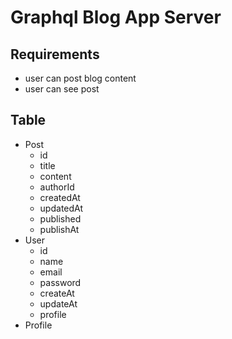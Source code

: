 # Graphql Blog App Server

## Requirements

- user can post blog content
- user can see post

## Table

- Post
  - id
  - title
  - content
  - authorId
  - createdAt
  - updatedAt
  - published
  - publishAt
- User
  - id
  - name
  - email
  - password
  - createAt
  - updateAt
  - profile
- Profile
